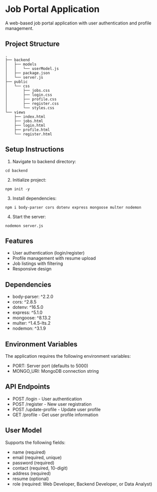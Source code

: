 # Job Portal Application

A web-based job portal application with user authentication and profile management.

## Project Structure
```
.
├── backend
│   ├── models
│   │   └── userModel.js
│   ├── package.json
│   └── server.js
├── public
│   └── css
│       ├── jobs.css
│       ├── login.css
│       ├── profile.css
│       ├── register.css
│       └── styles.css
└── views
    ├── index.html
    ├── jobs.html
    ├── login.html
    ├── profile.html
    └── register.html
```

## Setup Instructions

1. Navigate to backend directory:
```
cd backend
```

2. Initialize project:
```
npm init -y
```

3. Install dependencies:
```
npm i body-parser cors dotenv express mongoose multer nodemon
```

4. Start the server:
```
nodemon server.js
```

## Features
- User authentication (login/register)
- Profile management with resume upload
- Job listings with filtering
- Responsive design

## Dependencies
- body-parser: ^2.2.0
- cors: ^2.8.5
- dotenv: ^16.5.0
- express: ^5.1.0
- mongoose: ^8.13.2
- multer: ^1.4.5-lts.2
- nodemon: ^3.1.9

## Environment Variables
The application requires the following environment variables:
- PORT: Server port (defaults to 5000)
- MONGO_URI: MongoDB connection string

## API Endpoints
- POST /login - User authentication
- POST /register - New user registration
- POST /update-profile - Update user profile
- GET /profile - Get user profile information

## User Model
Supports the following fields:
- name (required)
- email (required, unique)
- password (required)
- contact (required, 10-digit)
- address (required)
- resume (optional)
- role (required: Web Developer, Backend Developer, or Data Analyst)